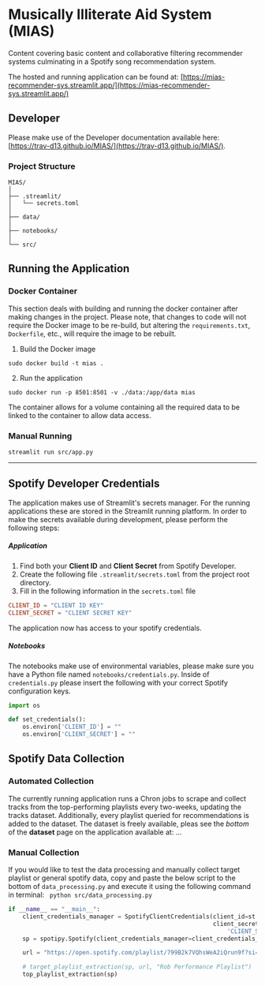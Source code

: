 # Musically Illiterate Aid System (MIAS)
Content covering basic content and collaborative filtering recommender systems culminating in a Spotify song recommendation system.

The hosted and running application can be found at: [https://mias-recommender-sys.streamlit.app/](https://mias-recommender-sys.streamlit.app/)

## Developer
Please make use of the Developer documentation available here: [https://trav-d13.github.io/MIAS/](https://trav-d13.github.io/MIAS/).

### Project Structure
```
MIAS/
│
├── .streamlit/
│   └── secrets.toml
│
├── data/
│
├── notebooks/
│
└── src/

```

## Running the Application

### Docker Container
This section deals with building and running the docker container after making changes in the project. 
Please note, that changes to code will not require the Docker image to be re-build, but altering the `requirements.txt`, 
`Dockerfile`, etc., will require the image to be rebuilt. 

1. Build the Docker image
```
sudo docker build -t mias .
```
2. Run the application
```
sudo docker run -p 8501:8501 -v ./data:/app/data mias
```
The container allows for a volume containing all the required data to be linked to the container to allow data access. 

### Manual Running
```
streamlit run src/app.py
```

------------------------------------------------------------------------------------------------------------------------

## Spotify Developer Credentials
The application makes use of Streamlit's secrets manager. For the running applications these are stored in the Streamlit running platform. 
In order to make the secrets available during development, please perform the following steps: 

##### Application
1. Find both your **Client ID** and **Client Secret** from Spotify Developer. 
2. Create the following file `.streamlit/secrets.toml` from the project root directory. 
3. Fill in the following information in the `secrets.toml` file
```toml
CLIENT_ID = "CLIENT ID KEY"
CLIENT_SECRET = "CLIENT SECRET KEY"
```
The application now has access to your spotify credentials.

##### Notebooks
The notebooks make use of environmental variables, please make sure you have a Python file named
`notebooks/credentials.py`.
Inside of `credentials.py` please insert the following with your correct Spotify configuration keys.

```Python
import os

def set_credentials():
    os.environ['CLIENT_ID'] = ""
    os.environ['CLIENT_SECRET'] = ""
```

## Spotify Data Collection
### Automated Collection
The currently running application runs a Chron jobs to scrape and collect tracks from the top-performing playlists
every two-weeks, updating the tracks dataset. 
Additionally, every playlist queried for recommendations is added to the dataset. 
The dataset is freely available, pleas see the _bottom_ of the **dataset** page on the application available at: ...

### Manual Collection
If you would like to test the data processing and manually collect target playlist or general spotify data, copy and
paste the below script to the bottom of `data_processing.py` and execute it using the following command in terminal: 
``` python src/data_processing.py```

```Python
if __name__ == "__main__":
    client_credentials_manager = SpotifyClientCredentials(client_id=st.secrets['CLIENT_ID'],
                                                          client_secret=st.secrets[
                                                              'CLIENT_SECRET'])
    sp = spotipy.Spotify(client_credentials_manager=client_credentials_manager)

    url = "https://open.spotify.com/playlist/799B2k7VQhsWeA2iQrun9f?si=345d3d94fb484f2c"

    # target_playlist_extraction(sp, url, "Rob Performance Playlist")
    top_playlist_extraction(sp)
```
